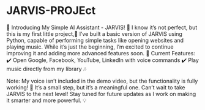 # JARVIS-PROJEct
🚀 Introducing My Simple AI Assistant - JARVIS! 🤖
I know it’s not perfect, but this is my first little project,💙 I’ve built a basic version of JARVIS using Python, capable of performing simple tasks like opening websites and playing music. While it’s just the beginning, I’m excited to continue improving it and adding more advanced features soon.
🔧 Current Features:
 ✔️ Open Google, Facebook, YouTube, LinkedIn with voice commands
 ✔️ Play music directly from my library 🎶

Note: My voice isn’t included in the demo video, but the functionality is fully working! 🎤
It’s a small step, but it’s a meaningful one. Can’t wait to take JARVIS to the next level! Stay tuned for future updates as I work on making it smarter and more powerful. 💡
